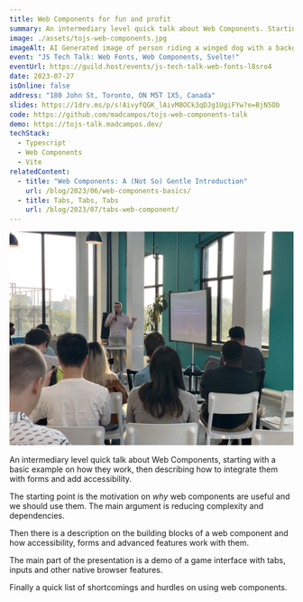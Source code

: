 ```yaml
---
title: Web Components for fun and profit
summary: An intermediary level quick talk about Web Components. Starting with a basic example on how they work, then describing how to integrate them with forms and add accessibility.
image: ./assets/tojs-web-components.jpg
imageAlt: AI Generated image of person riding a winged dog with a background of planets, stars and a rainbow.
event: "JS Tech Talk: Web Fonts, Web Components, Svelte!"
eventUrl: https://guild.host/events/js-tech-talk-web-fonts-l8sro4
date: 2023-07-27
isOnline: false
address: "180 John St, Toronto, ON M5T 1X5, Canada"
slides: https://1drv.ms/p/s!AivyfQGK_lAivM8OCk3qDJg1UgiFYw?e=BjN5Ob
code: https://github.com/madcampos/tojs-web-components-talk
demo: https://tojs-talk.madcampos.dev/
techStack:
  - Typescript
  - Web Components
  - Vite
relatedContent:
  - title: "Web Components: A (Not So) Gentle Introduction"
    url: /blog/2023/06/web-components-basics/
  - title: Tabs, Tabs, Tabs
    url: /blog/2023/07/tabs-web-component/
---
```


![A photo of me presenting to an audience. I'm on the background holding a microphone next to a projector with large windows behind me showing a great view of Toronto's summer. On the foreground there is a group of people viewed from the back turned at the presentation on the background.](./assets/web-components-talk.jpg)

An intermediary level quick talk about Web Components, starting with a basic example on how they work, then describing how to integrate them with forms and add accessibility.

The starting point is the motivation on _why_ web components are useful and we should use them. The main argument is reducing complexity and dependencies.

Then there is a description on the building blocks of a web component and how accessibility, forms and advanced features work with them.

The main part of the presentation is a demo of a game interface with tabs, inputs and other native browser features.

Finally a quick list of shortcomings and hurdles on using web components.
